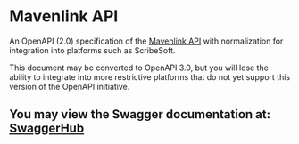 # Mavenlink API
An OpenAPI (2.0) specification of the <a href="http://developer.mavenlink.com/">Mavenlink API<a> with normalization for integration into platforms such as ScribeSoft.

This document may be converted to OpenAPI 3.0, but you will lose the ability to integrate into more restrictive platforms that do not yet support this version of the OpenAPI initiative.

## You may view the Swagger documentation at: <a href="https://app.swaggerhub.com/apis/Nick.Brown/Mavenlink/1.0.0">SwaggerHub</a>
